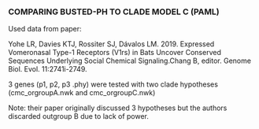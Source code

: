 ### COMPARING BUSTED-PH TO CLADE MODEL C (PAML)

Used data from paper:

Yohe LR, Davies KTJ, Rossiter SJ, Dávalos LM. 2019. Expressed Vomeronasal Type-1 Receptors (V1rs) in Bats Uncover Conserved Sequences Underlying Social Chemical Signaling.Chang B, editor. Genome Biol. Evol. 11:2741i-2749.


3 genes (p1, p2, p3 .phy) were tested with two clade hypotheses (cmc_orgroupA.nwk and cmc_orgroupC.nwk)

Note: their paper originally discussed 3 hypotheses but the authors discarded outgroup B due to lack of power.

